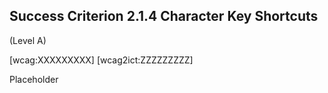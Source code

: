 ## Success Criterion 2.1.4 Character Key Shortcuts

(Level A)

[wcag:XXXXXXXXX]
[wcag2ict:ZZZZZZZZZ]

Placeholder
